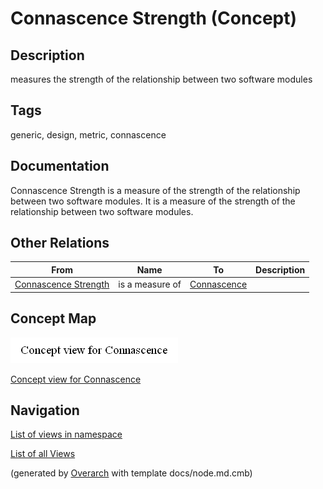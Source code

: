 
# Connascence Strength (Concept)
## Description
measures the strength of the relationship between two software modules


## Tags
generic, design, metric, connascence

## Documentation
Connascence Strength is a measure of the strength of the relationship between two software modules. It is a measure of the strength of the relationship between two software modules.
## Other Relations
| From | Name | To | Description |
|---|---|---|---|
| [Connascence Strength](../../../software-development/complexity/connascence/connascence-strength.md) | is a measure of | [Connascence](../../../software-development/complexity/connascence/connascence.md) |  |

## Concept Map
![Concept view for Connascence](../../../software-development/complexity/connascence/concept-view.png)

[Concept view for Connascence](../../../software-development/complexity/connascence/concept-view.md)


## Navigation
[List of views in namespace](./views-in-namespace.md)

[List of all Views](../../../views.md)


(generated by [Overarch](https://github.com/soulspace-org/overarch) with template docs/node.md.cmb)
